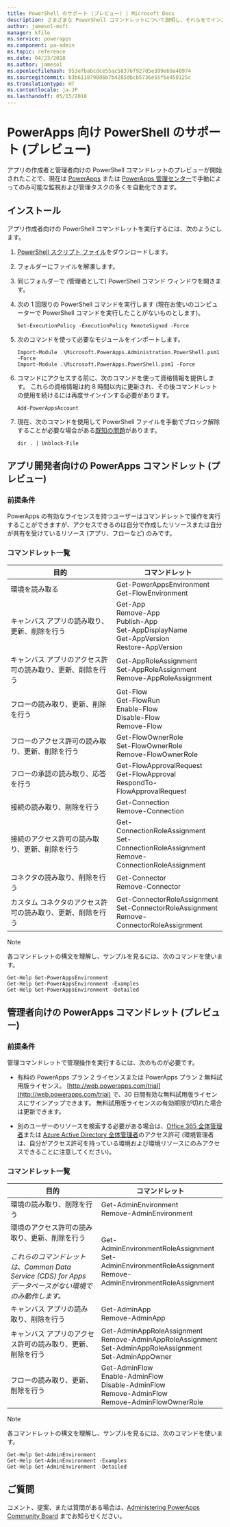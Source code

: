 ```yaml
---
title: PowerShell のサポート (プレビュー) | Microsoft Docs
description: さまざまな PowerShell コマンドレットについて説明し、それらをでインストールして実行する方法のチュートリアルを示します。
author: jamesol-msft
manager: kfile
ms.service: powerapps
ms.component: pa-admin
ms.topic: reference
ms.date: 04/23/2018
ms.author: jamesol
ms.openlocfilehash: 953efbabcdce55ac58376f927d5e399e69a40974
ms.sourcegitcommit: b3b6118790d6b7b4285dbcb5736e55f6e450125c
ms.translationtype: HT
ms.contentlocale: ja-JP
ms.lasthandoff: 05/15/2018
---
```

# <a name="powershell-support-for-powerapps-preview"></a>PowerApps 向け PowerShell のサポート (プレビュー)
アプリの作成者と管理者向けの PowerShell コマンドレットのプレビューが開始されたことで、現在は [PowerApps](https://web.powerapps.com) または [PowerApps 管理センター](https://admin.powerapps.com)で手動によってのみ可能な監視および管理タスクの多くを自動化できます。

## <a name="installation"></a>インストール
アプリ作成者向けの PowerShell コマンドレットを実行するには、次のようにします。

1. [PowerShell スクリプト ファイル](https://go.microsoft.com/fwlink/?linkid=872358)をダウンロードします。

2. フォルダーにファイルを解凍します。

3. 同じフォルダーで (管理者として) PowerShell コマンド ウィンドウを開きます。

4. 次の 1 回限りの PowerShell コマンドを実行します (現在お使いのコンピューターで PowerShell コマンドを実行したことがないものとします)。

    ```
    Set-ExecutionPolicy -ExecutionPolicy RemoteSigned -Force
    ```

5. 次のコマンドを使って必要なモジュールをインポートします。

    ```
    Import-Module .\Microsoft.PowerApps.Administration.PowerShell.psm1 -Force
    Import-Module .\Microsoft.PowerApps.PowerShell.psm1 -Force
    ```

6. コマンドにアクセスする前に、次のコマンドを使って資格情報を提供します。 これらの資格情報は約 8 時間以内に更新され、その後コマンドレットの使用を続けるには再度サインインする必要があります。

    ```
    Add-PowerAppsAccount
    ```

7.  現在、次のコマンドを使用して PowerShell ファイルを手動でブロック解除することが必要な場合がある[既知の問題](https://powerusers.microsoft.com/t5/Administering-PowerApps/Getting-errors-when-I-try-to-import-the-preview-powerapps/td-p/109036)があります。

    ```
    dir . | Unblock-File
    ```

## <a name="powerapps-cmdlets-for-app-makers-preview"></a>アプリ開発者向けの PowerApps コマンドレット (プレビュー)

### <a name="prerequisite"></a>前提条件
PowerApps の有効なライセンスを持つユーザーはコマンドレットで操作を実行することができますが、アクセスできるのは自分で作成したリソースまたは自分が共有を受けているリソース (アプリ、フローなど) のみです。

### <a name="cmdlet-list"></a>コマンドレット一覧
| 目的 | コマンドレット |
| --- | --- |
| 環境を読み取る | Get-PowerAppsEnvironment <br> Get-FlowEnvironment
| キャンバス アプリの読み取り、更新、削除を行う | Get-App <br> Remove-App <br> Publish-App <br> Set-AppDisplayName <br> Get-AppVersion <br> Restore-AppVersion
| キャンバス アプリのアクセス許可の読み取り、更新、削除を行う | Get-AppRoleAssignment <br> Set-AppRoleAssignment <br> Remove-AppRoleAssignment
| フローの読み取り、更新、削除を行う | Get-Flow <br> Get-FlowRun <br> Enable-Flow <br> Disable-Flow <br> Remove-Flow
| フローのアクセス許可の読み取り、更新、削除を行う | Get-FlowOwnerRole <br> Set-FlowOwnerRole <br> Remove-FlowOwnerRole
| フローの承認の読み取り、応答を行う | Get-FlowApprovalRequest <br> Get-FlowApproval <br> RespondTo-FlowApprovalRequest
| 接続の読み取り、削除を行う | Get-Connection <br> Remove-Connection
| 接続のアクセス許可の読み取り、更新、削除を行う | Get-ConnectionRoleAssignment <br> Set-ConnectionRoleAssignment <br> Remove-ConnectionRoleAssignment
| コネクタの読み取り、削除を行う | Get-Connector <br> Remove-Connector
| カスタム コネクタのアクセス許可の読み取り、更新、削除を行う | Get-ConnectorRoleAssignment <br> Set-ConnectorRoleAssignment <br> Remove-ConnectorRoleAssignment

> [!NOTE]
> 各コマンドレットの構文を理解し、サンプルを見るには、次のコマンドを使います。
>```
>Get-Help Get-PowerAppsEnvironment
>Get-Help Get-PowerAppsEnvironment -Examples
>Get-Help Get-PowerAppsEnvironment -Detailed
>```

## <a name="powerapps-cmdlets-for-administrators-preview"></a>管理者向けの PowerApps コマンドレット (プレビュー)

### <a name="prerequisite"></a>前提条件
管理コマンドレットで管理操作を実行するには、次のものが必要です。

* 有料の PowerApps プラン 2 ライセンスまたは PowerApps プラン 2 無料試用版ライセンス。 [http://web.powerapps.com/trial](http://web.powerapps.com/trial) で、30 日間有効な無料試用版ライセンスにサインアップできます。 無料試用版ライセンスの有効期限が切れた場合は更新できます。

* 別のユーザーのリソースを検索する必要がある場合は、[Office 365 全体管理者](https://support.office.com/article/assign-admin-roles-in-office-365-for-business-eac4d046-1afd-4f1a-85fc-8219c79e1504)または [Azure Active Directory 全体管理者](https://docs.microsoft.com/azure/active-directory/active-directory-assign-admin-roles-azure-portal)のアクセス許可 (環境管理者は、自分がアクセス許可を持っている環境および環境リソースにのみアクセスできることに注意してください)。

### <a name="cmdlet-list"></a>コマンドレット一覧
| 目的 | コマンドレット
| --- | ---
| 環境の読み取り、削除を行う | Get-AdminEnvironment <br> Remove-AdminEnvironment
| 環境のアクセス許可の読み取り、更新、削除を行う <br><br> *これらのコマンドレットは、Common Data Service (CDS) for Apps データベースがない環境でのみ動作します。* | Get-AdminEnvironmentRoleAssignment <br> Set-AdminEnvironmentRoleAssignment <br> Remove-AdminEnvironmentRoleAssignment
| キャンバス アプリの読み取り、削除を行う | Get-AdminApp <br> Remove-AdminApp
| キャンバス アプリのアクセス許可の読み取り、更新、削除を行う | Get-AdminAppRoleAssignment <br> Remove-AdminAppRoleAssignment <br> Set-AdminAppRoleAssignment <br> Set-AdminAppOwner
| フローの読み取り、更新、削除を行う | Get-AdminFlow <br> Enable-AdminFlow <br> Disable-AdminFlow <br> Remove-AdminFlow  <br> Remove-AdminFlowOwnerRole

> [!NOTE]
> 各コマンドレットの構文を理解し、サンプルを見るには、次のコマンドを使います。
>```
>Get-Help Get-AdminEnvironment
>Get-Help Get-AdminEnvironment -Examples
>Get-Help Get-AdminEnvironment -Detailed
>```

## <a name="questions"></a>ご質問

コメント、提案、または質問がある場合は、[Administering PowerApps Community Board](https://powerusers.microsoft.com/t5/Administering-PowerApps/bd-p/Admin_PowerApps) までお知らせください。
